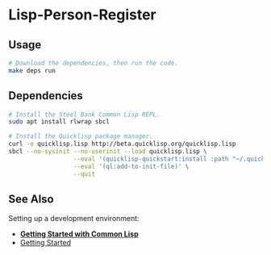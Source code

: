 # Lisp-Person-Register

## Usage

```bash
# Download the dependencies, then run the code.
make deps run
```

## Dependencies

```bash
# Install the Steel Bank Common Lisp REPL.
sudo apt install rlwrap sbcl

# Install the Quicklisp package manager.
curl -o quicklisp.lisp http://beta.quicklisp.org/quicklisp.lisp
sbcl --no-sysinit --no-userinit --load quicklisp.lisp \
                  --eval '(quicklisp-quickstart:install :path "~/.quicklisp")' \
                  --eval '(ql:add-to-init-file)' \
                  --quit
```

## See Also

Setting up a development environment:
+ [**Getting Started with Common Lisp**](https://lispcookbook.github.io/cl-cookbook/getting-started.html)
+ [Getting Started](https://lisp-lang.org/learn/getting-started/)
